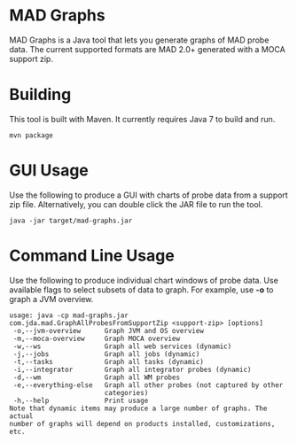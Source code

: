 # MAD Graphs

MAD Graphs is a Java tool that lets you generate graphs of MAD probe data. The current supported formats are MAD 2.0+ generated with a MOCA support zip.

# Building
This tool is built with Maven. It currently requires Java 7 to build and run.

    mvn package
    
# GUI Usage
Use the following to produce a GUI with charts of probe data from a support zip file. Alternatively, you can double click the JAR file to run the tool.

    java -jar target/mad-graphs.jar
    
# Command Line Usage
Use the following to produce individual chart windows of probe data. Use available flags to select subsets of data to graph. For example, use **-o** to graph a JVM overview.
 
    usage: java -cp mad-graphs.jar com.jda.mad.GraphAllProbesFromSupportZip <support-zip> [options]
     -o,--jvm-overview      Graph JVM and OS overview
     -m,--moca-overview     Graph MOCA overview
     -w,--ws                Graph all web services (dynamic)
     -j,--jobs              Graph all jobs (dynamic)
     -t,--tasks             Graph all tasks (dynamic)
     -i,--integrator        Graph all integrator probes (dynamic)
     -d,--wm                Graph all WM probes
     -e,--everything-else   Graph all other probes (not captured by other
                            categories)
     -h,--help              Print usage
    Note that dynamic items may produce a large number of graphs. The actual
    number of graphs will depend on products installed, customizations, etc.
    
